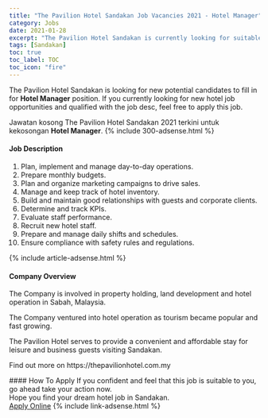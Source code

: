 ```yaml
---
title: "The Pavilion Hotel Sandakan Job Vacancies 2021 - Hotel Manager" 
category: Jobs 
date: 2021-01-28 
excerpt: "The Pavilion Hotel Sandakan is currently looking for suitable person to fill in the Hotel Manager which positioned at Sabah" 
tags: [Sandakan] 
toc: true 
toc_label: TOC 
toc_icon: "fire" 
--- 
```


<p>The Pavilion Hotel Sandakan is looking for new potential candidates to fill in for <b>Hotel Manager</b> position. If you currently looking for new hotel job opportunities and qualified with the job desc, feel free to apply this job.
</p>Jawatan kosong The Pavilion Hotel Sandakan 2021 terkini untuk kekosongan <b>Hotel Manager</b>. 
{% include 300-adsense.html %} 
<div><div><h4>Job Description</h4></div><div><div><span><div><ol><li>Plan, implement and manage day-to-day operations.</li><li>Prepare monthly budgets.</li><li>Plan and organize marketing campaigns to drive sales.</li><li>Manage and keep track of hotel inventory.</li><li>Build and maintain good relationships with guests and corporate clients.</li><li>Determine and track KPIs.</li><li>Evaluate staff performance.</li><li>Recruit new hotel staff.</li><li>Prepare and manage daily shifts and schedules.</li><li>Ensure compliance with safety rules and regulations.</li></ol></div></span></div></div></div> 
{% include article-adsense.html %} 
<div><div><h4>Company Overview</h4></div><div><div><span><div><p>The Company is involved in property holding, land development and hotel operation in Sabah, Malaysia.</p><p>The Company ventured into hotel operation as tourism became popular and fast growing.</p><p>The Pavilion Hotel serves to provide a convenient and affordable stay for leisure and business guests visiting Sandakan.</p><p>Find out more on https://thepavilionhotel.com.my</p></div></span></div></div></div> 
#### How To Apply 
If you confident and feel that this job is suitable to you, go ahead take your action now. <br/> 
Hope you find your dream hotel job in Sandakan. <br/> 
<a href="https://www.jobstreet.com.my/en/job/hotel-manager-4472255?jobId=jobstreet-my-job-4472255&sectionRank=3&token=0~a1349a79-8097-498d-9e9b-bf95fa38cd11&fr=SRP%20View%20In%20New%20Ta" class="btn btn--info" target="_blank" rel="nofollow noopenner">Apply Online</a> 
{% include link-adsense.html %} 